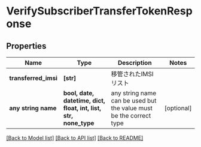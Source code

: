 # VerifySubscriberTransferTokenResponse


## Properties
Name | Type | Description | Notes
------------ | ------------- | ------------- | -------------
**transferred_imsi** | **[str]** | 移管されたIMSIリスト | 
**any string name** | **bool, date, datetime, dict, float, int, list, str, none_type** | any string name can be used but the value must be the correct type | [optional]

[[Back to Model list]](../README.md#documentation-for-models) [[Back to API list]](../README.md#documentation-for-api-endpoints) [[Back to README]](../README.md)


